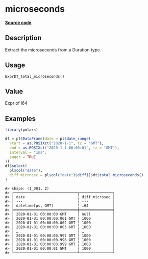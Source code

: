 
# microseconds

[**Source code**](https://github.com/pola-rs/r-polars/tree/53c7d964901ed4a019998e89aff8c6d44691d793/R/expr__datetime.R#L904)

## Description

Extract the microseconds from a Duration type.

## Usage

<pre><code class='language-R'>ExprDT_total_microseconds()
</code></pre>

## Value

Expr of i64

## Examples

``` r
library(polars)

df = pl$DataFrame(date = pl$date_range(
  start = as.POSIXct("2020-1-1", tz = "GMT"),
  end = as.POSIXct("2020-1-1 00:00:01", tz = "GMT"),
  interval = "1ms",
  eager = TRUE
))
df$select(
  pl$col("date"),
  diff_microsec = pl$col("date")$diff()$dt$total_microseconds()
)
```

    #> shape: (1_001, 2)
    #> ┌─────────────────────────────┬───────────────┐
    #> │ date                        ┆ diff_microsec │
    #> │ ---                         ┆ ---           │
    #> │ datetime[μs, GMT]           ┆ i64           │
    #> ╞═════════════════════════════╪═══════════════╡
    #> │ 2020-01-01 00:00:00 GMT     ┆ null          │
    #> │ 2020-01-01 00:00:00.001 GMT ┆ 1000          │
    #> │ 2020-01-01 00:00:00.002 GMT ┆ 1000          │
    #> │ 2020-01-01 00:00:00.003 GMT ┆ 1000          │
    #> │ …                           ┆ …             │
    #> │ 2020-01-01 00:00:00.997 GMT ┆ 1000          │
    #> │ 2020-01-01 00:00:00.998 GMT ┆ 1000          │
    #> │ 2020-01-01 00:00:00.999 GMT ┆ 1000          │
    #> │ 2020-01-01 00:00:01 GMT     ┆ 1000          │
    #> └─────────────────────────────┴───────────────┘
